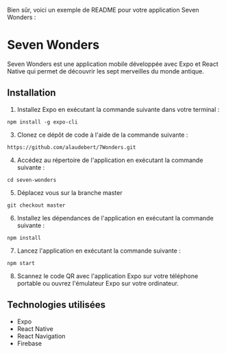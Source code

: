 Bien sûr, voici un exemple de README pour votre application Seven Wonders :

# Seven Wonders

Seven Wonders est une application mobile développée avec Expo et React Native qui permet de découvrir les sept merveilles du monde antique.

## Installation

1. Installez Expo en exécutant la commande suivante dans votre terminal :

```
npm install -g expo-cli
```

3. Clonez ce dépôt de code à l'aide de la commande suivante :

```
https://github.com/alaudebert/7Wonders.git
```

4. Accédez au répertoire de l'application en exécutant la commande suivante :

```
cd seven-wonders
```

5. Déplacez vous sur la branche master

```
git checkout master

```

6. Installez les dépendances de l'application en exécutant la commande suivante :

```
npm install
```

7. Lancez l'application en exécutant la commande suivante :

```
npm start
```

8. Scannez le code QR avec l'application Expo sur votre téléphone portable ou ouvrez l'émulateur Expo sur votre ordinateur.

## Technologies utilisées

- Expo
- React Native
- React Navigation
- Firebase

